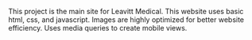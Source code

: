 This project is the main site for Leavitt Medical. This website uses basic html, css, and javascript. Images are highly optimized for better website efficiency. Uses media queries to create mobile views.
